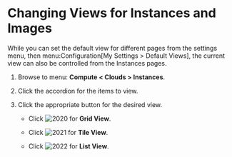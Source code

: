 # Changing Views for Instances and Images

While you can set the default view for different pages from the settings
menu, then menu:Configuration\[My Settings \> Default Views\], the
current view can also be controlled from the Instances pages.

1.  Browse to menu: **Compute < Clouds > Instances**.

2.  Click the accordion for the items to view.

3.  Click the appropriate button for the desired view.

      - Click ![2020](../images/2020.png) for **Grid View**.

      - Click ![2021](../images/2021.png) for **Tile View**.

      - Click ![2022](../images/2022.png) for **List View**.
